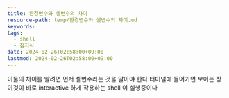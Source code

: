 ```yaml
---
title: 환경변수와 셸변수의 차이
resource-path: temp/환경변수와 셸변수의 차이.md
keywords:
tags:
  - shell
  - 잡지식
date: 2024-02-26T02:58:00+09:00
lastmod: 2024-02-26T02:58:00+09:00
---
```

이둘의 차이를 알려면 먼저 셀변수라는 것을 알아야 한다
터미널에 들어가면 보이는 창 이것이 바로 interactive 하게 작용하는 shell 이 실행중이다